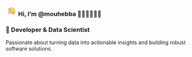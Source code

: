 ### <img src="https://raw.githubusercontent.com/AVS1508/AVS1508/master/assets/Hand%20Wave.gif" width="30px"> Hi, I’m @mouhebba 👨🏻‍💻👨🏻‍💻
### 🚀 Developer & Data Scientist
Passionate about turning data into actionable insights and building robust software solutions.

